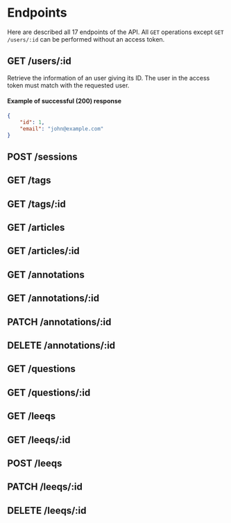 # Endpoints

Here are described all 17 endpoints of the API. All `GET` operations except `GET /users/:id` can be performed without an access token.

## GET /users/:id

Retrieve the information of an user giving its ID. The user in the access token must match with the requested user.

#### Example of successful (**200**) response

```json
{
    "id": 1,
    "email": "john@example.com"
}
```

## POST /sessions
## GET /tags
## GET /tags/:id
## GET /articles
## GET /articles/:id
## GET /annotations
## GET /annotations/:id
## PATCH /annotations/:id
## DELETE /annotations/:id
## GET /questions
## GET /questions/:id
## GET /leeqs
## GET /leeqs/:id
## POST /leeqs
## PATCH /leeqs/:id
## DELETE /leeqs/:id
